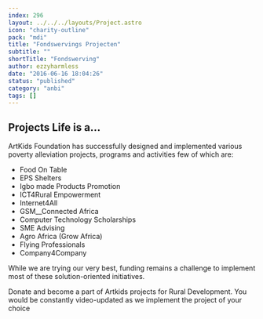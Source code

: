 ```yaml
---
index: 296
layout: ../../../layouts/Project.astro
icon: "charity-outline"
pack: "mdi"
title: "Fondswervings Projecten"
subtitle: ""
shortTitle: "Fondswerving"
author: ezzyharmless
date: "2016-06-16 18:04:26"
status: "published"
category: "anbi"
tags: []
---
```


## Projects <span class="has-text-calm is-size-4">Life is a...</span>

ArtKids Foundation has successfully designed and implemented various poverty alleviation projects, programs and activities few of which are:

*   Food On Table
*   EPS Shelters
*   Igbo made Products Promotion
*   ICT4Rural Empowerment
*   Internet4All
*   GSM__Connected Africa
*   Computer Technology Scholarships
*   SME Advising
*   Agro Africa (Grow Africa)
*   Flying Professionals
*   Company4Company

While we are trying our very best, funding remains a challenge to implement most of these solution-oriented initiatives.

Donate and become a part of Artkids projects for Rural Development. You would be constantly video-updated as we implement the project of your choice
